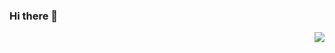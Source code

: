 ### Hi there 👋

<!--
**SyXuan/SyXuan** is a ✨ _special_ ✨ repository because its `README.md` (this file) appears on your GitHub profile.

Here are some ideas to get you started:

- 🔭 I’m currently working on ...
- 🌱 I’m currently learning ...
- 👯 I’m looking to collaborate on ...
- 🤔 I’m looking for help with ...
- 💬 Ask me about ...
- 📫 How to reach me: ...
- 😄 Pronouns: ...
- ⚡ Fun fact: ...
-->

<img align="right" src="//github-readme-stats.vercel.app/api?username=syxuan&show_icons=true&icon_color=CE1D2D&text_color=718096&bg_color=ffffff&hide_title=true" />
